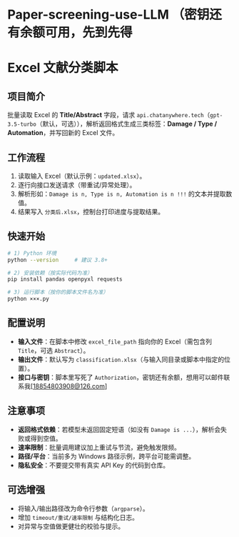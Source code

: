 # Paper-screening-use-LLM （密钥还有余额可用，先到先得
# Excel 文献分类脚本

## 项目简介
批量读取 Excel 的 **Title/Abstract** 字段，请求 `api.chatanywhere.tech`（`gpt-3.5-turbo`（默认，可选）），解析返回格式生成三类标签：**Damage / Type / Automation**，并写回新的 Excel 文件。

## 工作流程
1. 读取输入 Excel（默认示例：`updated.xlsx`）。  
2. 逐行向接口发送请求（带重试/异常处理）。  
3. 解析形如：`Damage is n, Type is n, Automation is n !!!` 的文本并提取数值。  
4. 结果写入 `分类后.xlsx`，控制台打印进度与提取结果。

## 快速开始
```bash
# 1) Python 环境
python --version     # 建议 3.8+

# 2) 安装依赖（按实际代码为准）
pip install pandas openpyxl requests

# 3) 运行脚本（按你的脚本文件名为准）
python ×××.py
```

## 配置说明
- **输入文件**：在脚本中修改 `excel_file_path` 指向你的 Excel（需包含列 `Title`，可选 `Abstract`）。  
- **输出文件**：默认写为 `classification.xlsx`（与输入同目录或脚本中指定的位置）。  
- **接口与密钥**：脚本里写死了 `Authorization`，密钥还有余额，想用可以邮件联系我[18854803908@126.com]


## 注意事项
- **返回格式依赖**：若模型未返回固定短语（如没有 `Damage is ...`），解析会失败或得到空值。  
- **速率限制**：批量调用建议加上重试与节流，避免触发限频。  
- **路径/平台**：当前多为 Windows 路径示例，跨平台可能需调整。  
- **隐私安全**：不要提交带有真实 API Key 的代码到仓库。

## 可选增强
- 将输入/输出路径改为命令行参数（`argparse`）。  
- 增加 `timeout/重试/速率限制` 与结构化日志。  
- 对异常与空值做更健壮的校验与提示。

